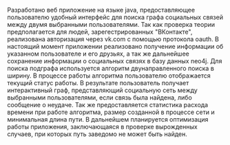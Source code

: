 Разработано веб приложение на языке java, предоставляющее пользователю удобный интерфейс для поиска графа социальных связей между двумя выбранными пользователями.
Так как проверка теории предполагается для людей, зарегестрированных "ВКонтакте", реализована авторизация через vk.com с помощью протокола oauth.
В настоящий момент  приложении реализовано получение информации об указанном пользователе и его друзьях, а так же дальнейшее сохранение информации о социальных связях в базу данных neo4j. Для поиска подграфа используется  алгоритм двунаправленного поиска в ширину. В процессе работы алгоритма пользователю отображается текущий статус работы. В результате пользователь получает интерактивный граф, представляющий  социальную сеть между выбранными пользователями, если связь была найдена, либо сообщение о неудаче. Так же предоставляется статистика расхода времени при работе алгоритма, размер созданной в процессе сети и минимальная длина пути.
В дальнейшем планируется оптимизация работы приложения, заключающаяся в проверке вырожденных случаев, при которых путь заведомо  не может быть найден.
